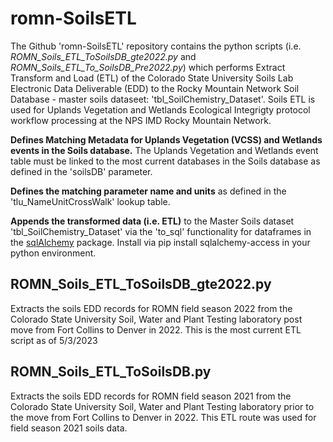 # romn-SoilsETL

The Github 'romn-SoilsETL' repository contains the python scripts (i.e. *ROMN_Soils_ETL_ToSoilsDB_gte2022.py* and *ROMN_Soils_ETL_To_SoilsDB_Pre2022.py*) which performs Extract Transform and Load (ETL) of the Colorado State University Soils Lab Electronic Data Deliverable (EDD) 
to the Rocky Mountain Network Soil Database - master soils dataseet: 'tbl_SoilChemistry_Dataset'. Soils ETL is used for Uplands Vegetation and Wetlands Ecological Integrigty protocol workflow processing at the NPS IMD Rocky Mountain Network.

**Defines Matching Metadata for Uplands Vegetation (VCSS) and Wetlands events in the Soils database.**
The Uplands Vegetation and Wetlands event table must be linked to the most current databases in the Soils database as defined in the 'soilsDB' parameter.

**Defines the matching parameter name and units** as defined in the 'tlu_NameUnitCrossWalk' lookup table.

**Appends the transformed data (i.e. ETL)** to the Master Soils dataset 'tbl_SoilChemistry_Dataset' via the 'to_sql' functionality for dataframes in the [sqlAlchemy](https://pypi.org/project/sqlalchemy-access/) package. Install via pip install sqlalchemy-access in your python environment.

## ROMN_Soils_ETL_ToSoilsDB_gte2022.py

Extracts the soils EDD records for ROMN field season 2022 from the Colorado State University Soil, Water and Plant Testing laboratory post move from Fort Collins to Denver in 2022. This is the most current ETL script as of 5/3/2023

## ROMN_Soils_ETL_ToSoilsDB.py

Extracts the soils EDD records for ROMN field season 2021 from the Colorado State University Soil, Water and Plant Testing laboratory prior to the move from Fort Collins to Denver in 2022. This ETL route was used for field season 2021 soils data.
